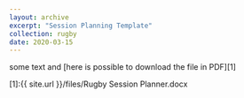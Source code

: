 ```yaml
---
layout: archive
excerpt: "Session Planning Template" 
collection: rugby
date: 2020-03-15
---
```


some text and [here is possible to download the file in PDF][1]

[1]:{{ site.url }}/files/Rugby Session Planner.docx